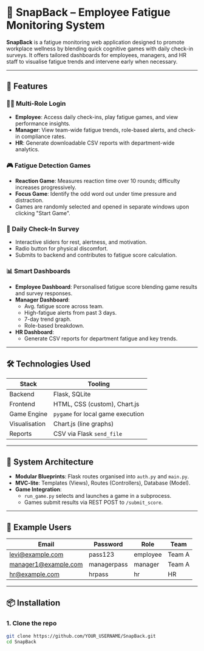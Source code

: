 # 🧠 SnapBack – Employee Fatigue Monitoring System

**SnapBack** is a fatigue monitoring web application designed to promote workplace wellness by blending quick cognitive games with daily check-in surveys. It offers tailored dashboards for employees, managers, and HR staff to visualise fatigue trends and intervene early when necessary.

---

## 🚀 Features

### 👩‍💼 Multi-Role Login
- **Employee**: Access daily check-ins, play fatigue games, and view performance insights.
- **Manager**: View team-wide fatigue trends, role-based alerts, and check-in compliance rates.
- **HR**: Generate downloadable CSV reports with department-wide analytics.

### 🎮 Fatigue Detection Games
- **Reaction Game**: Measures reaction time over 10 rounds; difficulty increases progressively.
- **Focus Game**: Identify the odd word out under time pressure and distraction.
- Games are randomly selected and opened in separate windows upon clicking "Start Game".

### 📝 Daily Check-In Survey
- Interactive sliders for rest, alertness, and motivation.
- Radio button for physical discomfort.
- Submits to backend and contributes to fatigue score calculation.

### 📊 Smart Dashboards
- **Employee Dashboard**: Personalised fatigue score blending game results and survey responses.
- **Manager Dashboard**: 
  - Avg. fatigue score across team.
  - High-fatigue alerts from past 3 days.
  - 7-day trend graph.
  - Role-based breakdown.
- **HR Dashboard**: 
  - Generate CSV reports for department fatigue and key trends.

---

## 🛠️ Technologies Used

| Stack        | Tooling                            |
|--------------|-------------------------------------|
| Backend      | Flask, SQLite                       |
| Frontend     | HTML, CSS (custom), Chart.js        |
| Game Engine  | `pygame` for local game execution   |
| Visualisation| Chart.js (line graphs)              |
| Reports      | CSV via Flask `send_file`           |

---

## 🧩 System Architecture

- **Modular Blueprints**: Flask routes organised into `auth.py` and `main.py`.
- **MVC-lite**: Templates (Views), Routes (Controllers), Database (Model).
- **Game Integration**:
  - `run_game.py` selects and launches a game in a subprocess.
  - Games submit results via REST POST to `/submit_score`.

---

## 🧪 Example Users

| Email                  | Password     | Role     | Team     |
|------------------------|--------------|----------|----------|
| levi@example.com       | pass123      | employee | Team A   |
| manager1@example.com   | managerpass  | manager  | Team A   |
| hr@example.com         | hrpass       | hr       | HR       |


---

## 📦 Installation

### 1. Clone the repo
```bash
git clone https://github.com/YOUR_USERNAME/SnapBack.git
cd SnapBack
